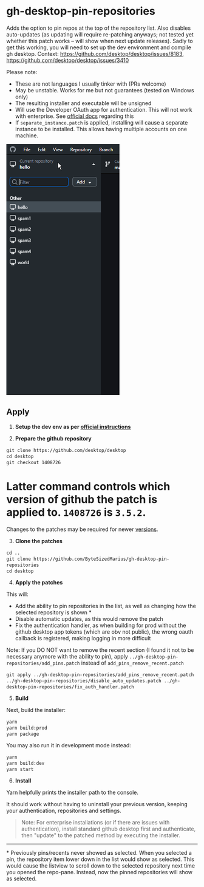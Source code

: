# gh-desktop-pin-repositories

Adds the option to pin repos at the top of the repository list. 
Also disables auto-updates (as updating will require re-patching anyways; not tested yet whether this patch works – will show when next update releases). 
Sadly to get this working, you will need to set up the dev environment and compile gh desktop. 
Context: https://github.com/desktop/desktop/issues/8183, https://github.com/desktop/desktop/issues/3410

Please note:
- These are not languages I usually tinker with (PRs welcome)
- May be unstable. Works for me but not guarantees (tested on Windows only)
- The resulting installer and executable will be unsigned
- Will use the Developer OAuth app for authentication. This will not work with enterprise. See [official docs](https://github.com/desktop/desktop/blob/development/docs/technical/oauth.md) regarding this
- If `separate_instance.patch` is applied, installing will cause a separate instance to be installed. This allows having multiple accounts on one machine.

![Pinning Action](pin.gif)

## Apply

1. **Setup the dev env as per [official instructions](https://github.com/desktop/desktop/blob/development/docs/contributing/setup.md)**

2. **Prepare the github repository**
```
git clone https://github.com/desktop/desktop
cd desktop
git checkout 1408726
```
# Latter command controls which version of github the patch is applied to. `1408726` is `3.5.2`. 
Changes to the patches may be required for newer [versions](https://github.com/desktop/desktop/releases).

3. **Clone the patches**
```
cd ..
git clone https://github.com/ByteSizedMarius/gh-desktop-pin-repositories
cd desktop
```

4. **Apply the patches**

This will:
- Add the ability to pin repositories in the list, as well as changing how the selected repository is shown \*
- Disable automatic updates, as this would remove the patch
- Fix the authentication handler, as when building for prod without the github desktop app tokens (which are obv not public), the wrong oauth callback is registered, making logging in more difficult

Note: If you DO NOT want to remove the recent section (I found it not to be necessary anymore with the ability to pin), apply `../gh-desktop-pin-repositories/add_pins.patch` instead of `add_pins_remove_recent.patch`

```
git apply ../gh-desktop-pin-repositories/add_pins_remove_recent.patch ../gh-desktop-pin-repositories/disable_auto_updates.patch ../gh-desktop-pin-repositories/fix_auth_handler.patch
```

5. **Build**

Next, build the installer:
```
yarn
yarn build:prod
yarn package
```

You may also run it in development mode instead:
```
yarn
yarn build:dev
yarn start
```

6. **Install**

Yarn helpfully prints the installer path to the console.

It should work without having to uninstall your previous version, keeping your authentication, repositories and settings.

> Note: For enterprise installations (or if there are issues with authentication), install standard github desktop first and authenticate, then "update" to the patched method by executing the installer.

---

\* Previously pins/recents never showed as selected. When you selected a pin, the repository item lower down in the list would show as selected. This would cause the listview to scroll down to the selected repository next time you opened the repo-pane. Instead, now the pinned repositories will show as selected.